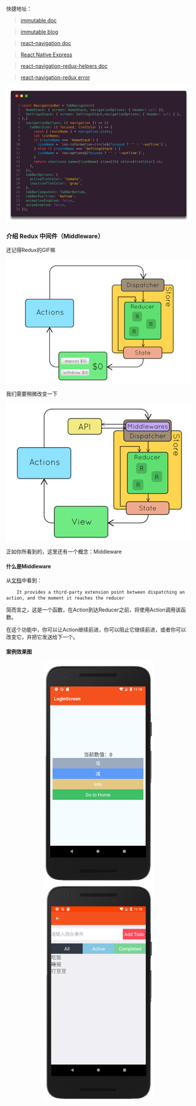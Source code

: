 快捷地址：
> [immutable doc][immutable]

> [immutable blog][immutable-blog]

> [react-navigation doc][react-navigation]

> [React Native Express ][React-Native-Express]

> [react-navigation-redux-helpers doc][react-navigation-redux-helpers]

> [react-navigation-redux error][new-nav-redux]

<img src="./assets/tab-navigator.png"/>

### 介绍 Redux 中间件（Middleware）
还记得Redux的GIF嘛

<img src="./assets/redux.gif" width="550px"/>

我们需要稍微改变一下

<img src="./assets/change-redux.gif" width="550px"/>

正如你所看到的，这里还有一个概念：Middleware
#### 什么是Middleware
从[文档][Middleware]中看到：

```
    It provides a third-party extension point between dispatching an action, and the moment it reaches the reducer
```

简而言之，这是一个函数，在Action到达Reducer之前，将使用Action调用该函数。

在这个功能中，你可以让Action继续前进，你可以阻止它继续前进，或者你可以改变它，并把它发送给下一个。

#### 案例效果图
<center class="half">
    <img src="./assets/home.png" width="300px"/>
    <img src="./assets/todo.png" width="300px"/>
</center>

[new-nav-redux]:http://blog.csdn.net/qq_33323251/article/details/79430398
[immutable-blog]: https://github.com/camsong/blog/issues/3
[Middleware]: http://redux.js.org/docs/advanced/Middleware.html
[immutable]: https://facebook.github.io/immutable-js/docs/#/
[react-navigation]: https://reactnavigation.org/docs/getting-started.html
[React-Native-Express]: http://www.reactnativeexpress.com/
[react-navigation-redux-helpers]:https://github.com/react-navigation/react-navigation-redux-helpers


